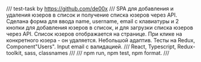 /// test-task by https://github.com/de00x ///
SPA для добавления и удаления юзеров в список и получение списка юзеров через API.
Сделана форма для ввода name, username, email с клавиатуры и 2 кнопки для добавления юзеров в список, и для загрузки списка юзеров через API.
Список юзеров отображается на странице.
При клике на конкретного юзера - он удаляется.
Небольшой адаптив.
Тесты на Redux, Component"Users".
Input email с валидацией.
/// React, Typescript, Redux-toolkit, sass, classnames ///
/// npm run, npm test, npm format. ///
